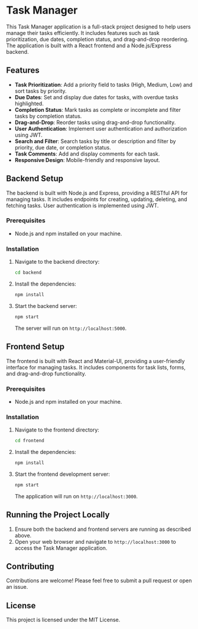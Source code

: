 # Task Manager

This Task Manager application is a full-stack project designed to help users manage their tasks efficiently. It includes features such as task prioritization, due dates, completion status, and drag-and-drop reordering. The application is built with a React frontend and a Node.js/Express backend.

## Features

- **Task Prioritization**: Add a priority field to tasks (High, Medium, Low) and sort tasks by priority.
- **Due Dates**: Set and display due dates for tasks, with overdue tasks highlighted.
- **Completion Status**: Mark tasks as complete or incomplete and filter tasks by completion status.
- **Drag-and-Drop**: Reorder tasks using drag-and-drop functionality.
- **User Authentication**: Implement user authentication and authorization using JWT.
- **Search and Filter**: Search tasks by title or description and filter by priority, due date, or completion status.
- **Task Comments**: Add and display comments for each task.
- **Responsive Design**: Mobile-friendly and responsive layout.

## Backend Setup

The backend is built with Node.js and Express, providing a RESTful API for managing tasks. It includes endpoints for creating, updating, deleting, and fetching tasks. User authentication is implemented using JWT.

### Prerequisites

- Node.js and npm installed on your machine.

### Installation

1. Navigate to the backend directory:

   ```bash
   cd backend
   ```

2. Install the dependencies:

   ```bash
   npm install
   ```

3. Start the backend server:

   ```bash
   npm start
   ```

   The server will run on `http://localhost:5000`.

## Frontend Setup

The frontend is built with React and Material-UI, providing a user-friendly interface for managing tasks. It includes components for task lists, forms, and drag-and-drop functionality.

### Prerequisites

- Node.js and npm installed on your machine.

### Installation

1. Navigate to the frontend directory:

   ```bash
   cd frontend
   ```

2. Install the dependencies:

   ```bash
   npm install
   ```

3. Start the frontend development server:

   ```bash
   npm start
   ```

   The application will run on `http://localhost:3000`.

## Running the Project Locally

1. Ensure both the backend and frontend servers are running as described above.
2. Open your web browser and navigate to `http://localhost:3000` to access the Task Manager application.

## Contributing

Contributions are welcome! Please feel free to submit a pull request or open an issue.

## License

This project is licensed under the MIT License.
